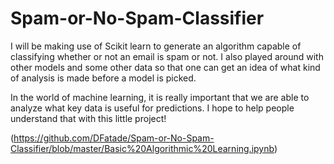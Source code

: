 # Spam-or-No-Spam-Classifier
I will be making use of Scikit learn to generate an algorithm capable of classifying whether or not an email is spam or not. 
I also played around with other models and some other data so that one can get an idea of what kind of analysis is 
made before a model is picked.

In the world of machine learning, it is really important that we are able to analyze what key data is useful for predictions.
I hope to help people understand that with this little project!

(https://github.com/DFatade/Spam-or-No-Spam-Classifier/blob/master/Basic%20Algorithmic%20Learning.ipynb)

